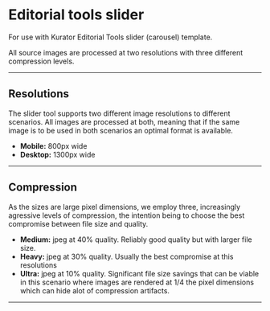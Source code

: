 # Editorial tools slider
For use with Kurator Editorial Tools slider (carousel) template.

All source images are processed at two resolutions with three different compression levels.

---

## Resolutions
The slider tool supports two different image resolutions to different scenarios. All images are processed at both, meaning that if the same image is to be used in both scenarios an optimal format is available.

- **Mobile:** 800px wide
- **Desktop:** 1300px wide

---

## Compression
As the sizes are large pixel dimensions, we employ three, increasingly agressive levels of compression, the intention being to choose the best compromise between file size and quality.

- **Medium:** jpeg at 40% quality. Reliably good quality but with larger file size.
- **Heavy:** jpeg at 30% quality. Usually the best compromise at this resolutions
- **Ultra:** jpeg at 10% quality. Significant file size savings that can be viable in this scenario where images are rendered at 1/4 the pixel dimensions which can hide alot of compression artifacts.

---


